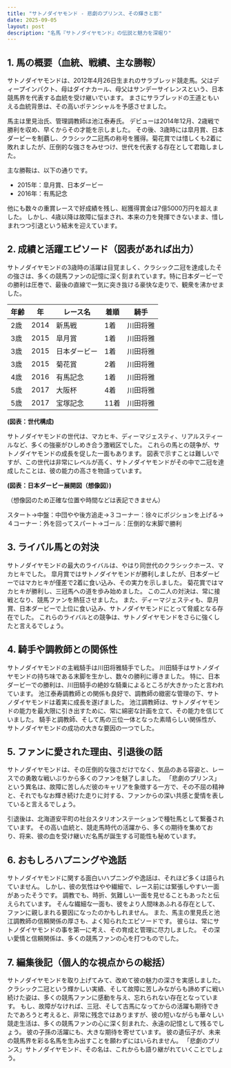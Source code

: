 ```yaml
---
title: "サトノダイヤモンド - 悲劇のプリンス、その輝きと影"
date: 2025-09-05
layout: post
description: "名馬『サトノダイヤモンド』の伝説と魅力を深堀り"
---
```


## 1. 馬の概要（血統、戦績、主な勝鞍）

サトノダイヤモンドは、2012年4月26日生まれのサラブレッド競走馬。父はディープインパクト、母はダイナカール、母父はサンデーサイレンスという、日本競馬界を代表する血統を受け継いでいます。  まさにサラブレッドの王道ともいえる血統背景は、その高いポテンシャルを予感させました。

馬主は里見治氏、管理調教師は池江泰寿氏。  デビューは2014年12月、2歳戦で勝利を収め、早くからその才能を示しました。  その後、3歳時には皐月賞、日本ダービーを制覇し、クラシック二冠馬の称号を獲得。菊花賞では惜しくも2着に敗れましたが、圧倒的な強さをみせつけ、世代を代表する存在として君臨しました。

主な勝鞍は、以下の通りです。

* 2015年：皐月賞、日本ダービー
* 2016年：有馬記念

他にも数々の重賞レースで好成績を残し、総獲得賞金は7億5000万円を超えました。  しかし、4歳以降は故障に悩まされ、本来の力を発揮できないまま、惜しまれつつ引退という結末を迎えています。


## 2. 成績と活躍エピソード（図表があれば出力）

サトノダイヤモンドの3歳時の活躍は目覚ましく、クラシック二冠を達成したその強さは、多くの競馬ファンの記憶に深く刻まれています。特に日本ダービーでの勝利は圧巻で、最後の直線で一気に突き抜ける豪快な走りで、観衆を沸かせました。

| 年齢 | 年 | レース名 | 着順 | 騎手 |
|---|---|---|---|---|
| 2歳 | 2014 | 新馬戦 | 1着 | 川田将雅 |
| 3歳 | 2015 | 皐月賞 | 1着 | 川田将雅 |
| 3歳 | 2015 | 日本ダービー | 1着 | 川田将雅 |
| 3歳 | 2015 | 菊花賞 | 2着 | 川田将雅 |
| 4歳 | 2016 | 有馬記念 | 1着 | 川田将雅 |
| 5歳 | 2017 | 大阪杯 | 4着 | 川田将雅 |
| 5歳 | 2017 | 宝塚記念 | 11着 | 川田将雅 |


**(図表：世代構成)**

サトノダイヤモンドの世代は、マカヒキ、ディーマジェスティ、リアルスティールなど、多くの強豪がひしめき合う激戦区でした。  これらの馬との競争が、サトノダイヤモンドの成長を促した一面もあります。  図表で示すことは難しいですが、この世代は非常にレベルが高く、サトノダイヤモンドがその中で二冠を達成したことは、彼の能力の高さを物語っています。


**(図表：日本ダービー展開図（想像図）)**

（想像図のため正確な位置や時間などは表記できません）

スタート→中盤：中団やや後方追走→３コーナー：徐々にポジションを上げる→４コーナー：外を回ってスパート→ゴール：圧倒的な末脚で勝利


## 3. ライバル馬との対決

サトノダイヤモンドの最大のライバルは、やはり同世代のクラシックホース、マカヒキでした。  皐月賞ではサトノダイヤモンドが勝利しましたが、日本ダービーではマカヒキが僅差で2着に食い込み、その実力を示しました。  菊花賞ではマカヒキが勝利し、三冠馬への道を歩み始めました。  この二人の対決は、常に接戦となり、競馬ファンを熱狂させました。  また、ディーマジェスティも、皐月賞、日本ダービーで上位に食い込み、サトノダイヤモンドにとって脅威となる存在でした。  これらのライバルとの競争は、サトノダイヤモンドをさらに強くしたと言えるでしょう。


## 4. 騎手や調教師との関係性

サトノダイヤモンドの主戦騎手は川田将雅騎手でした。  川田騎手はサトノダイヤモンドの持ち味である末脚を生かし、数々の勝利に導きました。  特に、日本ダービーでの勝利は、川田騎手の絶妙な騎乗によるところが大きかったと言われています。  池江泰寿調教師との関係も良好で、調教師の緻密な管理の下、サトノダイヤモンドは着実に成長を遂げました。  池江調教師は、サトノダイヤモンドの能力を最大限に引き出すために、常に綿密な計画を立て、その能力を信じていました。  騎手と調教師、そして馬の三位一体となった素晴らしい関係性が、サトノダイヤモンドの成功の大きな要因の一つでした。


## 5. ファンに愛された理由、引退後の話

サトノダイヤモンドは、その圧倒的な強さだけでなく、気品のある容姿と、レースでの勇敢な戦いぶりから多くのファンを魅了しました。  「悲劇のプリンス」という異名は、故障に苦しんだ彼のキャリアを象徴する一方で、その不屈の精神と、それでもなお輝き続けた走りに対する、ファンからの深い共感と愛情を表していると言えるでしょう。

引退後は、北海道安平町の社台スタリオンステーションで種牡馬として繋養されています。  その高い血統と、競走馬時代の活躍から、多くの期待を集めており、将来、彼の血を受け継いだ名馬が誕生する可能性も秘めています。


## 6. おもしろハプニングや逸話

サトノダイヤモンドに関する面白いハプニングや逸話は、それほど多くは語られていません。  しかし、彼の気性はやや繊細で、レース前には緊張しやすい一面があったそうです。  調教でも、時折、気難しい一面を見せることもあったと伝えられています。  そんな繊細な一面も、彼をより人間味あふれる存在として、ファンに親しまれる要因になったのかもしれません。  また、馬主の里見氏と池江調教師の信頼関係の厚さも、よく知られたエピソードです。  彼らは、常にサトノダイヤモンドの事を第一に考え、その育成と管理に尽力しました。  その深い愛情と信頼関係は、多くの競馬ファンの心を打つものでした。


## 7. 編集後記（個人的な視点からの総括）

サトノダイヤモンドを取り上げてみて、改めて彼の魅力の深さを実感しました。  クラシック二冠という輝かしい実績、そして故障に苦しみながらも諦めずに戦い続けた姿は、多くの競馬ファンに感動を与え、忘れられない存在となっています。  もし、故障がなければ、三冠、そして古馬になってからの活躍も期待できたであろうと考えると、非常に残念ではありますが、彼の短いながらも華々しい競走生活は、多くの競馬ファンの心に深く刻まれた、永遠の記憶として残るでしょう。  彼の子孫の活躍にも、大きな期待を寄せています。  彼の遺伝子が、未来の競馬界を彩る名馬を生み出すことを願わずにはいられません。  「悲劇のプリンス」サトノダイヤモンド、その名は、これからも語り継がれていくことでしょう。
